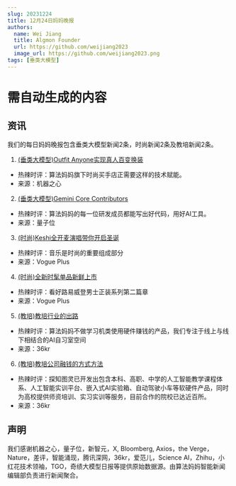 ```yaml
---
slug: 20231224
title: 12月24日妈妈晚报
authors:
  name: Wei Jiang
  title: Algmon Founder
  url: https://github.com/weijiang2023
  image_url: https://github.com/weijiang2023.png
tags: [垂类大模型]
---
```


# 需自动生成的内容
## 资讯
我们的每日妈妈晚报包含垂类大模型新闻2条，时尚新闻2条及教培新闻2条。

1. [(垂类大模型)Outfit Anyone实现真人百变换装](https://mp.weixin.qq.com/s/EsaSoTCl97OmhK2wD9JAlw)
* 热辣时评：算法妈妈旗下时尚买手店正需要这样的技术赋能。
* 来源：机器之心

2. [(垂类大模型)Gemini Core Contributors](https://mp.weixin.qq.com/s/SJKgOa8eb6WTgH4MqoqK3w)
* 热辣时评：算法妈妈的每一位研发成员都能写出好代码，用好AI工具。
* 来源：量子位

3. [(时尚)Keshi全开麦演唱带你开启圣诞](https://mp.weixin.qq.com/s/M3HfkkdW6LlBymxuB-XNqQ)
* 热辣时评：音乐是时尚的重要组成部分
* 来源：Vogue Plus

4. [(时尚)全新时髦单品新鲜上市](https://mp.weixin.qq.com/s/gdyld2_Iiv4NXHb2s-oSvg)
* 热辣时评：看好路易威登男士正装系列第二篇章
* 来源：Vogue Plus

5. [(教培)教培行业的出路](https://36kr.com/p/2527427728941190)
* 热辣时评：算法妈妈不做学习机类使用硬件赚钱的产品，我们专注于线上与线下相结合的AI自习室空间
* 来源：36kr

6. [(教培)教培公司融钱的方式方法](https://36kr.com/p/2390168423411713)
* 热辣时评：探知图灵已开发出包含本科、高职、中学的人工智能教学课程体系、人工智能实训平台、嵌入式AI实验箱、自动驾驶小车等软硬件产品，同时为高校提供师资培训、实习实训等服务，目前合作的院校已达近百所。 
* 来源：36kr

## 声明

我们感谢机器之心，量子位，新智元，X, Bloomberg, Axios，the Verge，Nature，差评，智能涌现，腾讯深网，36kr，爱范儿，Science AI，Zhihu，小红花技术领袖，TGO，奇绩大模型日报等提供原始数据源。由算法妈妈智能新闻编辑部负责进行新闻聚合。